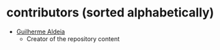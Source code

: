 contributors (sorted alphabetically)
======

* [Guilherme Aldeia](https://github.com/gAldeia)
  * Creator of the repository content
